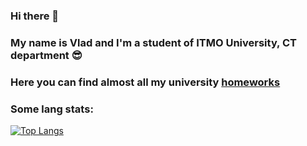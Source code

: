 ### Hi there 👋

### My name is Vlad and I'm a student of ITMO University, CT department :sunglasses:
### Here you can find almost all my university [homeworks](https://github.com/vlad1zzzy/ITMO)

### Some lang stats:
[![Top Langs](https://github-readme-stats.vercel.app/api/top-langs/?username=vlad1zzzy&layout=compact&langs_count=10)](https://github.com/vlad1zzzy/github-readme-stats)
